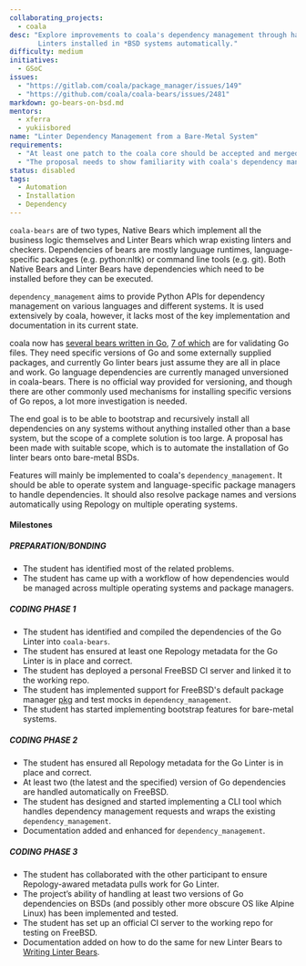 ```yaml
---
collaborating_projects:
  - coala
desc: "Explore improvements to coala's dependency management through having Go
       Linters installed in *BSD systems automatically."
difficulty: medium
initiatives:
  - GSoC
issues:
  - "https://gitlab.com/coala/package_manager/issues/149"
  - "https://github.com/coala/coala-bears/issues/2481"
markdown: go-bears-on-bsd.md
mentors:
  - xferra
  - yukiisbored
name: "Linter Dependency Management from a Bare-Metal System"
requirements:
  - "At least one patch to the coala core should be accepted and merged."
  - "The proposal needs to show familiarity with coala's dependency management implementation."
status: disabled
tags:
  - Automation
  - Installation
  - Dependency
---
```


`coala-bears` are of two types, Native Bears which implement all the business
logic themselves and Linter Bears which wrap existing linters and checkers.
Dependencies of bears are mostly language runtimes, language-specific packages
(e.g. python:nltk) or command line tools (e.g. git). Both Native Bears and
Linter Bears have dependencies which need to be installed before they can be
executed.

`dependency_management` aims to provide Python APIs for dependency management on
various languages and different systems. It is used extensively by coala,
however, it lacks most of the key implementation and documentation in its
current state.

coala now has [several bears written in
Go](https://github.com/coala/coala-bears/search?q=GoRequirement), [7 of
which](https://github.com/coala/coala-bears/blob/master/bears/go/) are for
validating Go files. They need specific versions of Go and some externally
supplied packages, and currently Go linter bears just assume they are all in
place and work. Go language dependencies are currently managed unversioned in
coala-bears. There is no official way provided for versioning, and though there
are other commonly used mechanisms for installing specific versions of Go repos,
a lot more investigation is needed.

The end goal is to be able to bootstrap and recursively install all dependencies
on any systems without anything installed other than a base system, but the
scope of a complete solution is too large. A proposal has been made with
suitable scope, which is to automate the installation of Go linter bears onto
bare-metal BSDs.

Features will mainly be implemented to coala's `dependency_management`. It
should be able to operate system and language-specific package managers to
handle dependencies. It should also resolve package names and versions
automatically using Repology on multiple operating systems.

#### Milestones

##### PREPARATION/BONDING

* The student has identified most of the related problems.
* The student has came up with a workflow of how dependencies would be managed
  across multiple operating systems and package managers.

##### CODING PHASE 1

* The student has identified and compiled the dependencies of the Go Linter into
  `coala-bears`.
* The student has ensured at least one Repology metadata for the Go Linter is in
  place and correct.
* The student has deployed a personal FreeBSD CI server and linked it to the
  working repo.
* The student has implemented support for FreeBSD's default package manager
  [pkg](https://github.com/freebsd/pkg) and test mocks in
  `dependency_management`.
* The student has started implementing bootstrap features for bare-metal
  systems.

##### CODING PHASE 2

* The student has ensured all Repology metadata for the Go Linter is in place
  and correct.
* At least two (the latest and the specified) version of Go dependencies are
  handled automatically on FreeBSD.
* The student has designed and started implementing a CLI tool which handles
  dependency management requests and wraps the existing `dependency_management`.
* Documentation added and enhanced for `dependency_management`.

##### CODING PHASE 3

* The student has collaborated with the other participant to ensure
  Repology-awared metadata pulls work for Go Linter.
* The project’s ability of handling at least two versions of Go dependencies on
  BSDs (and possibly other more obscure OS like Alpine Linux) has been
  implemented and tested.
* The student has set up an official CI server to the working repo for testing
  on FreeBSD.
* Documentation added on how to do the same for new Linter Bears to 
  [Writing Linter Bears](https://api.coala.io/en/latest/Developers/Writing_Linter_Bears.html).
